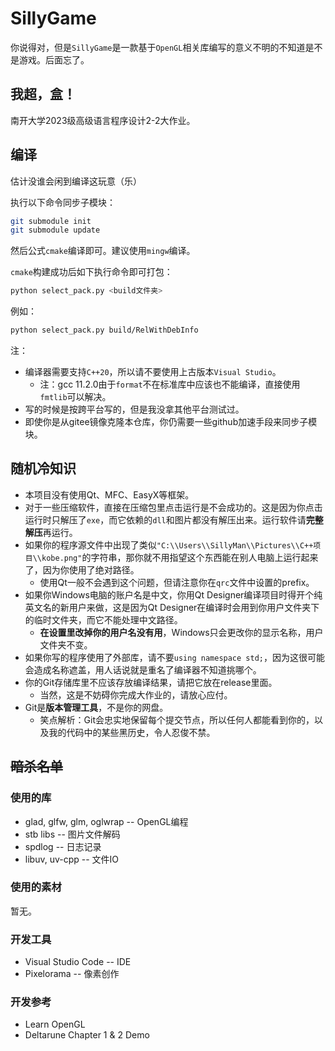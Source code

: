 # SillyGame
你说得对，但是`SillyGame`是一款基于`OpenGL`相关库编写的意义不明的不知道是不是游戏。后面忘了。

## 我超，盒！
南开大学2023级高级语言程序设计2-2大作业。  

## 编译
估计没谁会闲到编译这玩意（乐）

执行以下命令同步子模块：
```bash
git submodule init
git submodule update
```
然后公式`cmake`编译即可。建议使用`mingw`编译。

`cmake`构建成功后如下执行命令即可打包：
```bash
python select_pack.py <build文件夹>
```
例如：
```bash
python select_pack.py build/RelWithDebInfo
```

注：
- 编译器需要支持`C++20`，所以请不要使用上古版本`Visual Studio`。
  - 注：gcc 11.2.0由于`format`不在标准库中应该也不能编译，直接使用`fmtlib`可以解决。
- 写的时候是按跨平台写的，但是我没拿其他平台测试过。
- 即使你是从gitee镜像克隆本仓库，你仍需要一些github加速手段来同步子模块。

## 随机冷知识
- 本项目没有使用Qt、MFC、EasyX等框架。
- 对于一些压缩软件，直接在压缩包里点击运行是不会成功的。这是因为你点击运行时只解压了`exe`，而它依赖的`dll`和图片都没有解压出来。运行软件请**完整解压**再运行。
- 如果你的程序源文件中出现了类似`"C:\\Users\\SillyMan\\Pictures\\C++项目\\kobe.png"`的字符串，那你就不用指望这个东西能在别人电脑上运行起来了，因为你使用了绝对路径。
  - 使用Qt一般不会遇到这个问题，但请注意你在`qrc`文件中设置的prefix。
- 如果你Windows电脑的账户名是中文，你用Qt Designer编译项目时得开个纯英文名的新用户来做，这是因为Qt Designer在编译时会用到你用户文件夹下的临时文件夹，而它不能处理中文路径。
  - **在设置里改掉你的用户名没有用**，Windows只会更改你的显示名称，用户文件夹不变。
- 如果你写的程序使用了外部库，请不要`using namespace std;`，因为这很可能会造成名称遮盖，用人话说就是重名了编译器不知道挑哪个。
- 你的Git存储库里不应该存放编译结果，请把它放在release里面。
  - 当然，这是不妨碍你完成大作业的，请放心应付。
- Git是**版本管理工具**，不是你的网盘。
  - 笑点解析：Git会忠实地保留每个提交节点，所以任何人都能看到你的，以及我的代码中的某些黑历史，令人忍俊不禁。

## ~~暗杀名单~~
### 使用的库
- glad, glfw, glm, oglwrap -- OpenGL编程
- stb libs -- 图片文件解码
- spdlog -- 日志记录
- libuv, uv-cpp -- 文件IO

### 使用的素材
暂无。

### 开发工具
- Visual Studio Code -- IDE
- Pixelorama -- 像素创作

### 开发参考
- Learn OpenGL
- Deltarune Chapter 1 & 2 Demo
